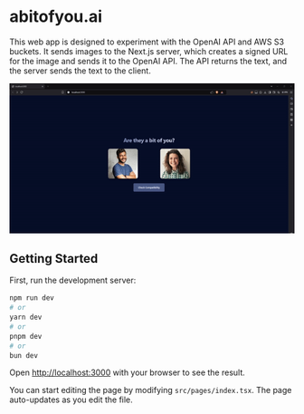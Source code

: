# abitofyou.ai
This web app is designed to experiment with the OpenAI API and AWS S3 buckets. It sends images to the Next.js server, which creates a signed URL for the image and sends it to the OpenAI API. The API returns the text, and the server sends the text to the client.

![video.gif](attachments/video.gif)

## Getting Started

First, run the development server:

```bash
npm run dev
# or
yarn dev
# or
pnpm dev
# or
bun dev
```

Open [http://localhost:3000](http://localhost:3000) with your browser to see the result.

You can start editing the page by modifying `src/pages/index.tsx`. The page auto-updates as you edit the file.